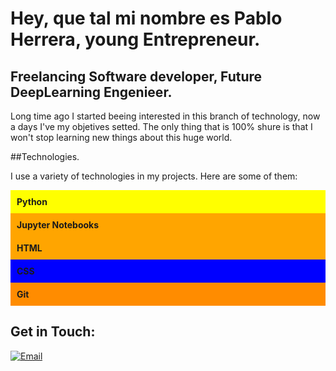 # Hey, que tal mi nombre es Pablo Herrera, young Entrepreneur.


## Freelancing Software developer, Future DeepLearning Engenieer.

Long time ago I started beeing interested in this branch of technology, now a days I've my objetives setted. The only thing that is 100% shure is that I won't stop learning new things about this huge world.

##Technologies.

I use a variety of technologies in my projects. Here are some of them:

<div style="background-color:yellow; padding:10px">
  <strong>Python</strong>
</div>

<div style="background-color:orange; padding:10px">
  <strong>Jupyter Notebooks</strong>
</div>

<div style="background-color:orange; padding:10px">
  <strong>HTML</strong>
</div>

<div style="background-color:blue; padding:10px">
  <strong>CSS</strong>
</div>

<div style="background-color:#FF8C00; padding:10px">
  <strong>Git</strong>
</div>


## Get in Touch:
[![Email](https://img.shields.io/badge/proyectostartup@gmail.com-email-D14836?style=for-the-badge&logo=gmail&logoColor=white&labelColor=101010)](mailto:proyectostartup@gmail.com)
</br>

